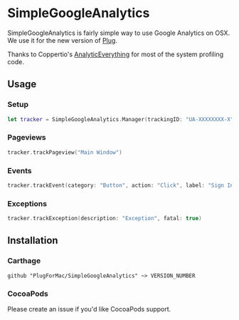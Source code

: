 # SimpleGoogleAnalytics

SimpleGoogleAnalytics is fairly simple way to use Google Analytics on OSX. We use it for the new version of [Plug](http://www.plugformac.com).

Thanks to Coppertio's [AnalyticEverything](https://github.com/Coppertino/AnalyticEverything) for most of the system profiling code.

## Usage


### Setup

```swift
let tracker = SimpleGoogleAnalytics.Manager(trackingID: "UA-XXXXXXXX-X", appBundle: NSBundle.mainBundle(), userID: nil)
```

### Pageviews

```swift
tracker.trackPageview("Main Window")
```

### Events

```swift
tracker.trackEvent(category: "Button", action: "Click", label: "Sign In", value: nil)
```

### Exceptions

```swift
tracker.trackException(description: "Exception", fatal: true)
```

## Installation

### Carthage

```ogdl
github "PlugForMac/SimpleGoogleAnalytics" ~> VERSION_NUMBER
```

### CocoaPods

Please create an issue if you'd like CocoaPods support.
